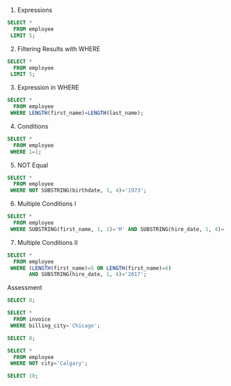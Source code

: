 1. Expressions
```SQL
SELECT *
  FROM employee
 LIMIT 5;
```

2. Filtering Results with WHERE
```SQL
SELECT *
  FROM employee
 LIMIT 5;
```

3. Expression in WHERE
```SQL
SELECT *
  FROM employee
 WHERE LENGTH(first_name)=LENGTH(last_name);
```

4. Conditions
```SQL
SELECT *
  FROM employee
 WHERE 1=1;
```

5. NOT Equal
```SQL
SELECT *
  FROM employee
 WHERE NOT SUBSTRING(birthdate, 1, 4)='1973';
```

6. Multiple Conditions I
```SQL
SELECT *
  FROM employee
 WHERE SUBSTRING(first_name, 1, 1)='M' AND SUBSTRING(hire_date, 1, 4)='2016';
```

7. Multiple Conditions II
```SQL
SELECT *
  FROM employee
 WHERE (LENGTH(first_name)=5 OR LENGTH(first_name)=6) 
       AND SUBSTRING(hire_date, 1, 4)='2017';
```

Assessment
```SQL
SELECT 0;
```

```SQL
SELECT *
  FROM invoice
 WHERE billing_city='Chicago';
```

```SQL
SELECT 0;
```

```SQL
SELECT *
  FROM employee
 WHERE NOT city='Calgary';
```

```SQL
SELECT 10;
```
